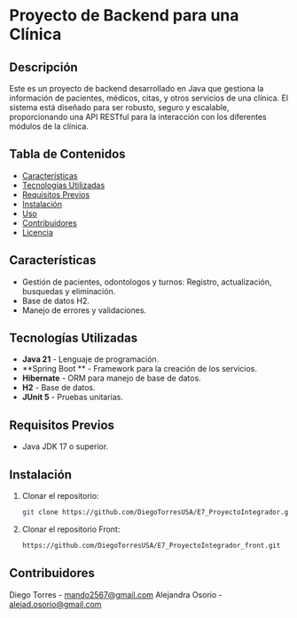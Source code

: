 # Proyecto de Backend para una Clínica

## Descripción

Este es un proyecto de backend desarrollado en Java que gestiona la información de pacientes, médicos, citas, y otros servicios de una clínica. El sistema está diseñado para ser robusto, seguro y escalable, proporcionando una API RESTful para la interacción con los diferentes módulos de la clínica.

## Tabla de Contenidos

- [Características](#características)
- [Tecnologías Utilizadas](#tecnologías-utilizadas)
- [Requisitos Previos](#requisitos-previos)
- [Instalación](#instalación)
- [Uso](#uso)
- [Contribuidores](#contribuidores)
- [Licencia](#licencia)

## Características

- Gestión de pacientes, odontologos y turnos: Registro, actualización, busquedas y eliminación.
- Base de datos H2.
- Manejo de errores y validaciones.

## Tecnologías Utilizadas

- **Java 21** - Lenguaje de programación.
- **Spring Boot ** - Framework para la creación de los servicios.
- **Hibernate** - ORM para manejo de base de datos.
- **H2** - Base de datos.
- **JUnit 5** - Pruebas unitarias.

## Requisitos Previos

- Java JDK 17 o superior.

## Instalación

1. Clonar el repositorio:

   ```bash
   git clone https://github.com/DiegoTorresUSA/E7_ProyectoIntegrador.git

2. Clonar el repositorio Front:

   ```bash
   https://github.com/DiegoTorresUSA/E7_ProyectoIntegrador_front.git

## Contribuidores

Diego Torres - mando2567@gmail.com
Alejandra Osorio - alejad.osorio@gmail.com


